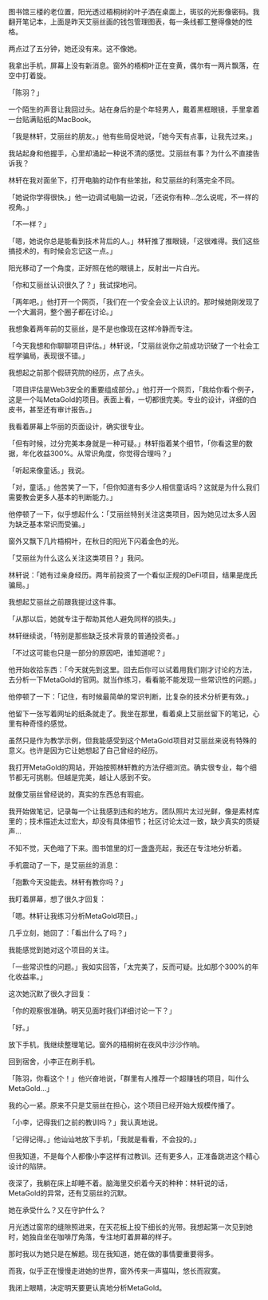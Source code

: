 
图书馆三楼的老位置，阳光透过梧桐树的叶子洒在桌面上，斑驳的光影像密码。我翻开笔记本，上面是昨天艾丽丝画的钱包管理图表，每一条线都工整得像她的性格。

两点过了五分钟，她还没有来。这不像她。

我拿出手机，屏幕上没有新消息。窗外的梧桐叶正在变黄，偶尔有一两片飘落，在空中打着旋。

「陈羽？」

一个陌生的声音让我回过头。站在身后的是个年轻男人，戴着黑框眼镜，手里拿着一台贴满贴纸的MacBook。

「我是林轩，艾丽丝的朋友。」他有些局促地说，「她今天有点事，让我先过来。」

我站起身和他握手，心里却涌起一种说不清的感觉。艾丽丝有事？为什么不直接告诉我？

林轩在我对面坐下，打开电脑的动作有些笨拙，和艾丽丝的利落完全不同。

「她说你学得很快。」他一边调试电脑一边说，「还说你有种...怎么说呢，不一样的视角。」

「不一样？」

「嗯，她说你总是能看到技术背后的人。」林轩推了推眼镜，「这很难得。我们这些搞技术的，有时候会忘记这一点。」

阳光移动了一个角度，正好照在他的眼镜上，反射出一片白光。

「你和艾丽丝认识很久了？」我试探地问。

「两年吧。」他打开一个网页，「我们在一个安全会议上认识的。那时候她刚发现了一个大漏洞，整个圈子都在讨论。」

我想象着两年前的艾丽丝，是不是也像现在这样冷静而专注。

「今天我想和你聊聊项目评估。」林轩说，「艾丽丝说你之前成功识破了一个社会工程学骗局，表现很不错。」

我想起之前那个假研究院的经历，点了点头。

「项目评估是Web3安全的重要组成部分。」他打开一个网页，「我给你看个例子，这是一个叫MetaGold的项目。表面上看，一切都很完美。专业的设计，详细的白皮书，甚至还有审计报告。」

我看着屏幕上华丽的页面设计，确实很专业。

「但有时候，过分完美本身就是一种可疑。」林轩指着某个细节，「你看这里的数据，年化收益300%。从常识角度，你觉得合理吗？」

「听起来像童话。」我说。

「对，童话。」他苦笑了一下，「但你知道有多少人相信童话吗？这就是为什么我们需要教会更多人基本的判断能力。」

他停顿了一下，似乎想起什么：「艾丽丝特别关注这类项目，因为她见过太多人因为缺乏基本常识而受骗。」

窗外又飘下几片梧桐叶，在秋日的阳光下闪着金色的光。

「艾丽丝为什么这么关注这类项目？」我问。

林轩说：「她有过亲身经历。两年前投资了一个看似正规的DeFi项目，结果是庞氏骗局。」

我想起艾丽丝之前跟我提过这件事。

「从那以后，她就专注于帮助其他人避免同样的损失。」

林轩继续说，「特别是那些缺乏技术背景的普通投资者。」

「不过这可能也只是一部分的原因吧，谁知道呢？」

他开始收拾东西：「今天就先到这里。回去后你可以试着用我们刚才讨论的方法，去分析一下MetaGold的官网。就当作练习，看看能不能发现一些常识性的问题。」

他停顿了一下：「记住，有时候最简单的常识判断，比复杂的技术分析更有效。」

他留下一张写着网址的纸条就走了。我坐在那里，看着桌上艾丽丝留下的笔记，心里有种奇怪的感觉。

虽然只是作为教学示例，但我能感受到这个MetaGold项目对艾丽丝来说有特殊的意义。也许是因为它让她想起了自己曾经的经历。

我打开MetaGold的网站，开始按照林轩教的方法仔细浏览。确实很专业，每个细节都无可挑剔。但越是完美，越让人感到不安。

就像艾丽丝曾经说的，真实的东西总有瑕疵。

我开始做笔记，记录每一个让我感到违和的地方。团队照片太过光鲜，像是素材库里的；技术描述太过宏大，却没有具体细节；社区讨论太过一致，缺少真实的质疑声...

不知不觉，天色暗了下来。图书馆里的灯一盏盏亮起，我还在专注地分析着。

手机震动了一下，是艾丽丝的消息：

「抱歉今天没能去。林轩有教你吗？」

我盯着屏幕，想了很久才回复：

「嗯。林轩让我练习分析MetaGold项目。」

几乎立刻，她回了：「看出什么了吗？」

我能感觉到她对这个项目的关注。

「一些常识性的问题。」我如实回答，「太完美了，反而可疑。比如那个300%的年化收益率。」

这次她沉默了很久才回复：

「你的观察很准确。明天见面时我们详细讨论一下？」

「好。」

放下手机，我继续整理笔记。窗外的梧桐树在夜风中沙沙作响。

回到宿舍，小李正在刷手机。

「陈羽，你看这个！」他兴奋地说，「群里有人推荐一个超赚钱的项目，叫什么MetaGold...」

我的心一紧。原来不只是艾丽丝在担心，这个项目已经开始大规模传播了。

「小李，记得我们之前的教训吗？」我认真地说。

「记得记得。」他讪讪地放下手机，「我就是看看，不会投的。」

但我知道，不是每个人都像小李这样有过教训。还有更多人，正准备跳进这个精心设计的陷阱。

夜深了，我躺在床上却睡不着。脑海里交织着今天的种种：林轩说的话，MetaGold的异常，还有艾丽丝的沉默。

她在承受什么？又在守护什么？

月光透过窗帘的缝隙照进来，在天花板上投下细长的光带。我想起第一次见到她时，她独自坐在咖啡厅角落，专注地盯着屏幕的样子。

那时我以为她只是在解题。现在我知道，她在做的事情要重要得多。

而我，似乎正在慢慢走进她的世界，窗外传来一声猫叫，悠长而寂寞。

我闭上眼睛，决定明天要更认真地分析MetaGold。